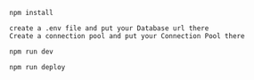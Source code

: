 ```
npm install
```
```
create a .env file and put your Database url there
Create a connection pool and put your Connection Pool there
```
```
npm run dev
```

```
npm run deploy
```
